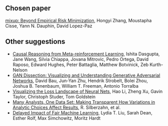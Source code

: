 ## Chosen paper

[mixup: Beyond Empirical Risk Minimization](https://arxiv.org/abs/1710.09412), Hongyi Zhang, Moustapha Cisse, Yann N. Dauphin, David Lopez-Paz

## Other suggestions

* [Causal Reasoning from Meta-reinforcement Learning](https://arxiv.org/abs/1901.08162), Ishita Dasgupta, Jane Wang, Silvia Chiappa, Jovana Mitrovic, Pedro Ortega, David Raposo, Edward Hughes, Peter Battaglia, Matthew Botvinick, Zeb Kurth-Nelson
* [GAN Dissection: Visualizing and Understanding Generative Adversarial Networks](https://arxiv.org/abs/1811.10597), David Bau, Jun-Yan Zhu, Hendrik Strobelt, Bolei Zhou, Joshua B. Tenenbaum, William T. Freeman, Antonio Torralba
* [Visualizing the Loss Landscape of Neural Nets](https://arxiv.org/abs/1712.09913), Hao Li, Zheng Xu, Gavin Taylor, Christoph Studer, Tom Goldstein
* [Many Analysts, One Data Set: Making Transparent How Variations in Analytic Choices Affect Results](https://journals.sagepub.com/doi/pdf/10.1177/2515245917747646), R. Silberzahn, et al.
* [Delayed Impact of Fair Machine Learning](https://arxiv.org/abs/1803.04383), Lydia T. Liu, Sarah Dean, Esther Rolf, Max Simchowitz, Moritz Hardt

